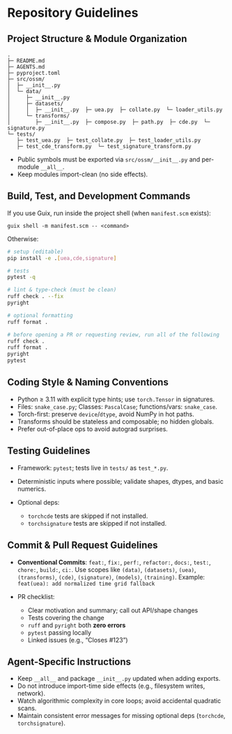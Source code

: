 # Repository Guidelines

## Project Structure & Module Organization

```
.
├─ README.md
├─ AGENTS.md
├─ pyproject.toml
├─ src/ossm/
│  ├─ __init__.py
│  └─ data/
│     ├─ __init__.py
│     ├─ datasets/
│     │  ├─ __init__.py  ├─ uea.py  ├─ collate.py  └─ loader_utils.py
│     └─ transforms/
│        ├─ __init__.py  ├─ compose.py  ├─ path.py  ├─ cde.py  └─ signature.py
└─ tests/
   ├─ test_uea.py  ├─ test_collate.py  ├─ test_loader_utils.py
   ├─ test_cde_transform.py  └─ test_signature_transform.py
```

* Public symbols must be exported via `src/ossm/__init__.py` and per-module `__all__`.
* Keep modules import-clean (no side effects).

## Build, Test, and Development Commands

If you use Guix, run inside the project shell (when `manifest.scm` exists):

```
guix shell -m manifest.scm -- <command>
```

Otherwise:

```bash
# setup (editable)
pip install -e .[uea,cde,signature]

# tests
pytest -q

# lint & type-check (must be clean)
ruff check . --fix
pyright

# optional formatting
ruff format .

# before opening a PR or requesting review, run all of the following
ruff check .
ruff format .
pyright
pytest
```

## Coding Style & Naming Conventions

* Python ≥ 3.11 with explicit type hints; use `torch.Tensor` in signatures.
* Files: `snake_case.py`; Classes: `PascalCase`; functions/vars: `snake_case`.
* Torch-first: preserve `device`/`dtype`, avoid NumPy in hot paths.
* Transforms should be stateless and composable; no hidden globals.
* Prefer out-of-place ops to avoid autograd surprises.

## Testing Guidelines

* Framework: `pytest`; tests live in `tests/` as `test_*.py`.
* Deterministic inputs where possible; validate shapes, dtypes, and basic numerics.
* Optional deps:

  * `torchcde` tests are skipped if not installed.
  * `torchsignature` tests are skipped if not installed.

## Commit & Pull Request Guidelines

* **Conventional Commits**: `feat:`, `fix:`, `perf:`, `refactor:`, `docs:`, `test:`, `chore:`, `build:`, `ci:`.
  Use scopes like `(data)`, `(datasets)`, `(uea)`, `(transforms)`, `(cde)`, `(signature)`, `(models)`, `(training)`.
  Example: `feat(uea): add normalized time grid fallback`
* PR checklist:

  * Clear motivation and summary; call out API/shape changes
  * Tests covering the change
  * `ruff` and `pyright` both **zero errors**
  * `pytest` passing locally
  * Linked issues (e.g., “Closes #123”)

## Agent-Specific Instructions

* Keep `__all__` and package `__init__.py` updated when adding exports.
* Do not introduce import-time side effects (e.g., filesystem writes, network).
* Watch algorithmic complexity in core loops; avoid accidental quadratic scans.
* Maintain consistent error messages for missing optional deps (`torchcde`, `torchsignature`).
